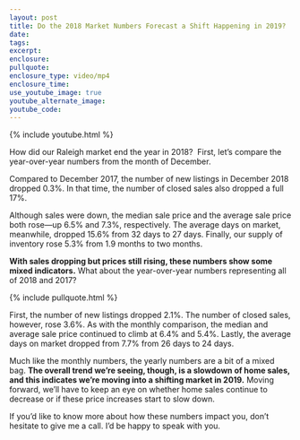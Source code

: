 ```yaml
---
layout: post
title: Do the 2018 Market Numbers Forecast a Shift Happening in 2019?
date:
tags:
excerpt:
enclosure:
pullquote:
enclosure_type: video/mp4
enclosure_time:
use_youtube_image: true
youtube_alternate_image:
youtube_code:
---
```


{% include youtube.html %}

How did our Raleigh market end the year in 2018? &nbsp;First, let’s compare the year-over-year numbers from the month of December.

Compared to December 2017, the number of new listings in December 2018 dropped 0.3%. In that time, the number of closed sales also dropped a full 17%.

Although sales were down, the median sale price and the average sale price both rose—up 6.5% and 7.3%, respectively. The average days on market, meanwhile, dropped 15.6% from 32 days to 27 days. Finally, our supply of inventory rose 5.3% from 1.9 months to two months.

**With sales dropping but prices still rising, these numbers show some mixed indicators.** What about the year-over-year numbers representing all of 2018 and 2017?

{% include pullquote.html %}

First, the number of new listings dropped 2.1%. The number of closed sales, however, rose 3.6%. As with the monthly comparison, the median and average sale price continued to climb at 6.4% and 5.4%. Lastly, the average days on market dropped from 7.7% from 26 days to 24 days.

Much like the monthly numbers, the yearly numbers are a bit of a mixed bag. **The overall trend we’re seeing, though, is a slowdown of home sales, and this indicates we’re moving into a shifting market in 2019.** Moving forward, we’ll have to keep an eye on whether home sales continue to decrease or if these price increases start to slow down.

If you’d like to know more about how these numbers impact you, don’t hesitate to give me a call. I’d be happy to speak with you.

&nbsp;